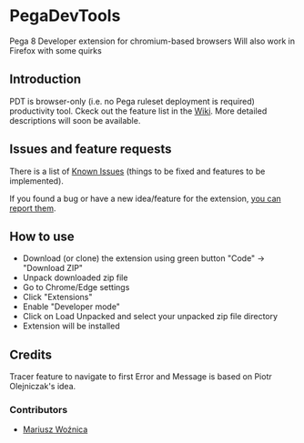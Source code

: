 # PegaDevTools
Pega 8 Developer extension for chromium-based browsers
Will also work in Firefox with some quirks

## Introduction
PDT is browser-only (i.e. no Pega ruleset deployment is required) productivity tool.
Ckeck out the feature list in the [Wiki](https://github.com/marcin-l/PegaDevTools/wiki). More detailed descriptions will soon be available.

## Issues and feature requests
There is a list of [Known Issues](https://github.com/marcin-l/PegaDevTools/issues) (things to be fixed and features to be implemented).

If you found a bug or have a new idea/feature for the extension, [you can report them](https://github.com/marcin-l/PegaDevTools/issues/new).


## How to use
* Download (or clone) the extension using green button "Code" -> "Download ZIP"
* Unpack downloaded zip file
* Go to Chrome/Edge settings
* Click "Extensions"
* Enable "Developer mode"
* Click on Load Unpacked and select your unpacked zip file directory
* Extension will be installed

## Credits

Tracer feature to navigate to first Error and Message is based on Piotr Olejniczak's idea.

### Contributors
* [Mariusz Woźnica](https://github.com/woznica1970)
